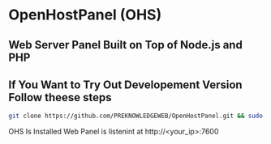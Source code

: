 # OpenHostPanel (OHS)
## Web Server Panel Built on Top of Node.js and PHP
## If You Want to Try Out Developement Version Follow theese steps
```bash
git clone https://github.com/PREKNOWLEDGEWEB/OpenHostPanel.git && sudo ./install.sh
```
OHS Is Installed 
Web Panel is listenint at http://<your_ip>:7600